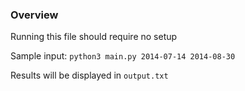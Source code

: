 ### Overview
Running this file should require no setup

Sample input:
`python3 main.py 2014-07-14 2014-08-30`

Results will be displayed in `output.txt`
